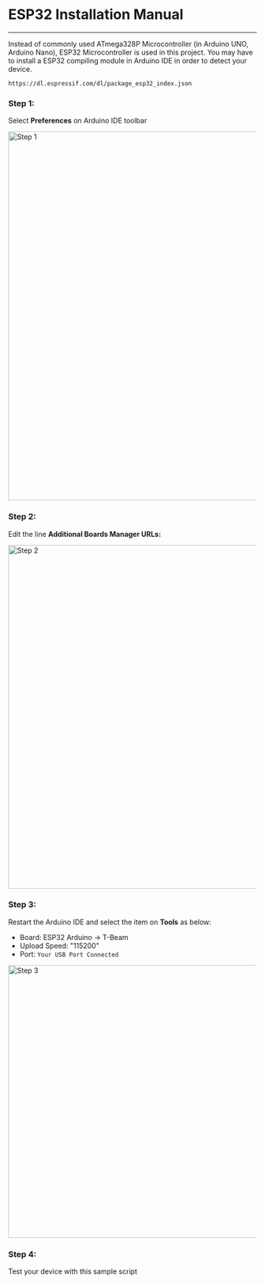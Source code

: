 # ESP32 Installation Manual
********************************************************************

Instead of commonly used ATmega328P Microcontroller (in Arduino UNO, Arduino Nano), ESP32 Microcontroller is used in this project.
You may have to install a ESP32 compiling module in Arduino IDE in order to detect your device.

```
https://dl.espressif.com/dl/package_esp32_index.json
```

### Step 1: 
Select **Preferences** on Arduino IDE toolbar

<img width="746" alt="Step 1" src="https://user-images.githubusercontent.com/90884001/133961275-fa1f08db-ff6c-44a0-86ba-8a7ecfd0bd89.png">

### Step 2:
Edit the line **Additional Boards Manager URLs:**

<img width="695" alt="Step 2" src="https://user-images.githubusercontent.com/90884001/133961383-f411b30d-2d73-4116-877f-b8f37b083ccf.png">

### Step 3:
Restart the Arduino IDE and select the item on **Tools** as below:
- Board: ESP32 Arduino -> T-Beam
- Upload Speed: "115200"
- Port: ```Your USB Port Connected```

<img width="552" alt="Step 3" src="https://user-images.githubusercontent.com/90884001/133961758-a9bf2240-7fe3-45e5-b806-1ce5b56d9c88.png">

### Step 4:
Test your device with this sample script

```
